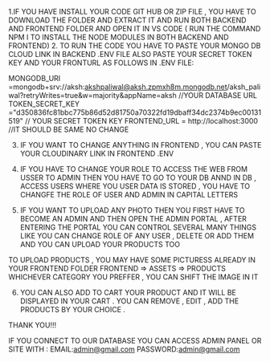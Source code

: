 1.IF YOU HAVE INSTALL YOUR CODE GIT HUB OR ZIP FILE , YOU HAVE TO DOWNLOAD THE FOLDER AND EXTRACT IT AND RUN BOTH BACKEND AND FRONTEND FOLDER AND OPEN IT IN VS CODE ( RUN THE COMMAND NPM I TO INSTALL THE NODE MODULES IN BOTH BACKEND AND FRONTEND) 2. TO RUN THE CODE YOU HAVE TO PASTE YOUR MONGO DB CLOUD LINK IN BACKEND .ENV FILE
ALSO PASTE YOUR SECRET TOKEN KEY AND YOUR FRONTURL AS FOLLOWS IN .ENV FILE:

MONGODB_URI =mongodb+srv://aksh:akshpaliwal@aksh.zpmxh8m.mongodb.net/aksh_paliwal?retryWrites=true&w=majority&appName=aksh //YOUR DATABASE URL
TOKEN_SECRET_KEY ="d350836fc81bbc775b86d52d81750a70322fd19dbaff34dc2374b9ec00131519" // YOUR SECRET TOKEN KEY
FRONTEND_URL = http://localhost:3000 //IT SHOULD BE SAME NO CHANGE

3. IF YOU WANT TO CHANGE ANYTHING IN FRONTEND , YOU CAN PASTE YOUR CLOUDINARY LINK IN FRONTEND .ENV

4. IF YOU HAVE TO CHANGE YOUR ROLE TO ACCESS THE WEB FROM USSER TO ADMIN THEN YOU HAVE TO GO TO YOUR DB ANND IN DB , ACCESS USERS WHERE YOU USER DATA IS STORED , YOU HAVE TO CHANGFE THE ROLE OF USER AND ADMIN IN CAPITAL LETTERS

5. IF YOU WANT TO UPLOAD ANY PHOTO THEN YOU FIRST HAVE TO BECOME AN ADMIN AND THEN OPEN THE ADMIN PORTAL , AFTER ENTERING THE PORTAL YOU CAN CONTROL SEVERAL MANY THINGS LIKE YOU CAN CHANGE ROLE OF ANY USER , DELETE OR ADD THEM AND YOU CAN UPLOAD YOUR PRODUCTS TOO

TO UPLOAD PRODUCTS , YOU MAY HAVE SOME PICTURESS ALREADY IN YOUR FRONTEND FOLDER
FRONTEND => ASSETS => PRODUCTS
WHICHEVER CATEGORY YOU PREFFER , YOU CAN SHIFT THE IMAGE IN IT

6. YOU CAN ALSO ADD TO CART YOUR PRODUCT AND IT WILL BE DISPLAYED IN YOUR CART . YOU CAN REMOVE , EDIT , ADD THE PRODUCTS BY YOUR CHOICE .

THANK YOU!!!

IF YOU CONNECT TO OUR DATABASE YOU CAN ACCESS ADMIN PANEL OR SITE WITH :
EMAIL:admin@gmail.com
PASSWORD:admin@gmail.com